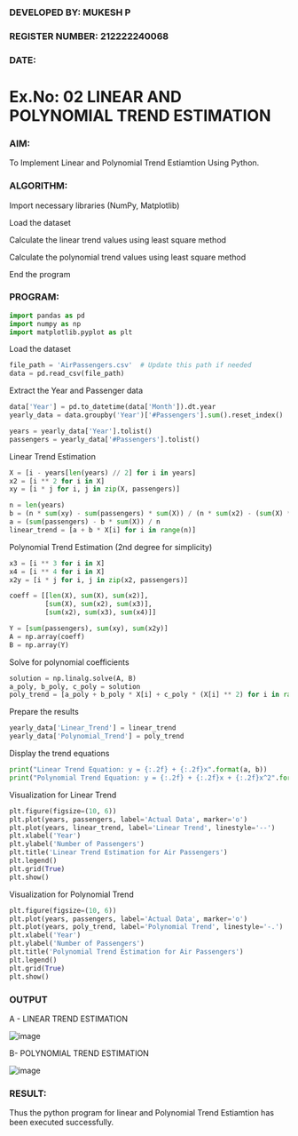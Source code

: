 ### DEVELOPED BY: MUKESH P
### REGISTER NUMBER: 212222240068
### DATE:

# Ex.No: 02 LINEAR AND POLYNOMIAL TREND ESTIMATION

### AIM:
To Implement Linear and Polynomial Trend Estiamtion Using Python.

### ALGORITHM:
Import necessary libraries (NumPy, Matplotlib)

Load the dataset

Calculate the linear trend values using least square method

Calculate the polynomial trend values using least square method

End the program
### PROGRAM:
```python
import pandas as pd
import numpy as np
import matplotlib.pyplot as plt
```
Load the dataset
```python
file_path = 'AirPassengers.csv'  # Update this path if needed
data = pd.read_csv(file_path)
```
Extract the Year and Passenger data
```python
data['Year'] = pd.to_datetime(data['Month']).dt.year
yearly_data = data.groupby('Year')['#Passengers'].sum().reset_index()

years = yearly_data['Year'].tolist()
passengers = yearly_data['#Passengers'].tolist()
```
Linear Trend Estimation
```python
X = [i - years[len(years) // 2] for i in years]
x2 = [i ** 2 for i in X]
xy = [i * j for i, j in zip(X, passengers)]

n = len(years)
b = (n * sum(xy) - sum(passengers) * sum(X)) / (n * sum(x2) - (sum(X) ** 2))
a = (sum(passengers) - b * sum(X)) / n
linear_trend = [a + b * X[i] for i in range(n)]
```
Polynomial Trend Estimation (2nd degree for simplicity)
```python
x3 = [i ** 3 for i in X]
x4 = [i ** 4 for i in X]
x2y = [i * j for i, j in zip(x2, passengers)]

coeff = [[len(X), sum(X), sum(x2)],
         [sum(X), sum(x2), sum(x3)],
         [sum(x2), sum(x3), sum(x4)]]

Y = [sum(passengers), sum(xy), sum(x2y)]
A = np.array(coeff)
B = np.array(Y)
```
Solve for polynomial coefficients
```python
solution = np.linalg.solve(A, B)
a_poly, b_poly, c_poly = solution
poly_trend = [a_poly + b_poly * X[i] + c_poly * (X[i] ** 2) for i in range(n)]
```
Prepare the results
```python
yearly_data['Linear_Trend'] = linear_trend
yearly_data['Polynomial_Trend'] = poly_trend
```
Display the trend equations
```python
print("Linear Trend Equation: y = {:.2f} + {:.2f}x".format(a, b))
print("Polynomial Trend Equation: y = {:.2f} + {:.2f}x + {:.2f}x^2".format(a_poly, b_poly, c_poly))
```
Visualization for Linear Trend
```python
plt.figure(figsize=(10, 6))
plt.plot(years, passengers, label='Actual Data', marker='o')
plt.plot(years, linear_trend, label='Linear Trend', linestyle='--')
plt.xlabel('Year')
plt.ylabel('Number of Passengers')
plt.title('Linear Trend Estimation for Air Passengers')
plt.legend()
plt.grid(True)
plt.show()
```
Visualization for Polynomial Trend
```python
plt.figure(figsize=(10, 6))
plt.plot(years, passengers, label='Actual Data', marker='o')
plt.plot(years, poly_trend, label='Polynomial Trend', linestyle='-.')
plt.xlabel('Year')
plt.ylabel('Number of Passengers')
plt.title('Polynomial Trend Estimation for Air Passengers')
plt.legend()
plt.grid(True)
plt.show()
```
### OUTPUT
A - LINEAR TREND ESTIMATION

![image](https://github.com/user-attachments/assets/3cbb5f26-71d0-48e8-aaaf-96cbd2e87450)

B- POLYNOMIAL TREND ESTIMATION

![image](https://github.com/user-attachments/assets/6dfd4288-eadc-4678-b234-897866d281e4)

### RESULT:
Thus the python program for linear and Polynomial Trend Estiamtion has been executed successfully.
